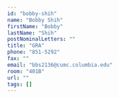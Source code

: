 ```yaml
---
id: "bobby-shih"
name: "Bobby Shih"
firstName: "Bobby"
lastName: "Shih"
postNominalLetters: ""
title: "GRA"
phone: "851-5292"
fax: ""
email: "bbs2136@cumc.columbia.edu"
room: "401B"
url: ""
tags: []
---
```

